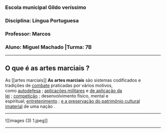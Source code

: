 
### Escola municipal Gildo veríssimo

### Disciplina: Língua Portuguesa

### Professor: Marcos

### Aluno: Miguel Machado |Turma: 7B
---
 O que é as artes marciais ?
 ---
As [[artes marciais]]
**As artes marciais** são sistemas codificados e tradições de [combate](https://en.m.wikipedia.org/wiki/Combat "Combate") praticadas por vários motivos, como [autodefesa](https://en.m.wikipedia.org/wiki/Self-defense "Defesa pessoal") ; [aplicações militares](https://en.m.wikipedia.org/wiki/Military "Militares") e [de aplicação da lei](https://en.m.wikipedia.org/wiki/Law_enforcement "Aplicação da lei") ; [competição](https://en.m.wikipedia.org/wiki/Combat_sport "Esporte de combate") ; desenvolvimento físico, mental e espiritual; [entretenimento](https://en.m.wikipedia.org/wiki/Entertainment "Entretenimento") ; [e a preservação do patrimônio cultural imaterial](https://en.m.wikipedia.org/wiki/Intangible_cultural_heritage "Herança cultural intangível") de uma nação .

---

![[images (3) 1.jpeg]]

---
